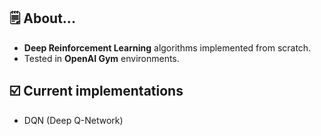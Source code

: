 ## 🗒 About...

* **Deep Reinforcement Learning** algorithms implemented from scratch.
* Tested in **OpenAI Gym** environments.

## ☑️ Current implementations

* DQN (Deep Q-Network)
